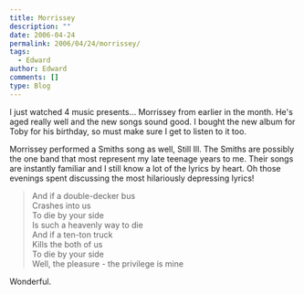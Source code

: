 ```yaml
---
title: Morrissey
description: ""
date: 2006-04-24
permalink: 2006/04/24/morrissey/
tags:
  - Edward
author: Edward
comments: []
type: Blog
---
```


I just watched 4 music presents... Morrissey from earlier in the month.
He\'s aged really well and the new songs sound good. I bought the new
album for Toby for his birthday, so must make sure I get to listen to it
too.

Morrissey performed a Smiths song as well, Still Ill. The Smiths are
possibly the one band that most represent my late teenage years to me.
Their songs are instantly familiar and I still know a lot of the lyrics
by heart. Oh those evenings spent discussing the most hilariously
depressing lyrics!

> And if a double-decker bus  
>  Crashes into us  
>  To die by your side  
>  Is such a heavenly way to die  
>  And if a ten-ton truck  
>  Kills the both of us  
>  To die by your side  
>  Well, the pleasure - the privilege is mine

Wonderful.


